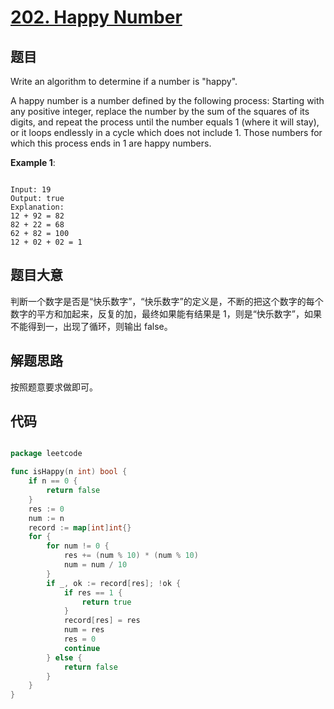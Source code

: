 # [202. Happy Number](https://leetcode.com/problems/happy-number/)

## 题目

Write an algorithm to determine if a number is "happy".

A happy number is a number defined by the following process: Starting with any positive integer, replace the number by the sum of the squares of its digits, and repeat the process until the number equals 1 (where it will stay), or it loops endlessly in a cycle which does not include 1. Those numbers for which this process ends in 1 are happy numbers.

**Example 1**:

```

Input: 19
Output: true
Explanation: 
12 + 92 = 82
82 + 22 = 68
62 + 82 = 100
12 + 02 + 02 = 1

```

## 题目大意

判断一个数字是否是“快乐数字”，“快乐数字”的定义是，不断的把这个数字的每个数字的平方和加起来，反复的加，最终如果能有结果是 1，则是“快乐数字”，如果不能得到一，出现了循环，则输出 false。

## 解题思路

按照题意要求做即可。



## 代码

```go

package leetcode

func isHappy(n int) bool {
	if n == 0 {
		return false
	}
	res := 0
	num := n
	record := map[int]int{}
	for {
		for num != 0 {
			res += (num % 10) * (num % 10)
			num = num / 10
		}
		if _, ok := record[res]; !ok {
			if res == 1 {
				return true
			}
			record[res] = res
			num = res
			res = 0
			continue
		} else {
			return false
		}
	}
}

```